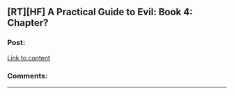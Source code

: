 ## [RT][HF] A Practical Guide to Evil: Book 4: Chapter?

### Post:

[Link to content](https://practicalguidetoevil.wordpress.com/2018/05/30/)

### Comments:

---

